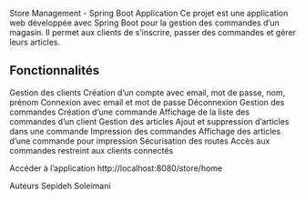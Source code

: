 Store Management - Spring Boot Application
Ce projet est une application web développée avec Spring Boot pour la gestion des commandes d’un magasin. Il permet aux clients de s’inscrire, passer des commandes et gérer leurs articles.

## Fonctionnalités
  Gestion des clients
Création d’un compte avec email, mot de passe, nom, prénom
Connexion avec email et mot de passe
Déconnexion
  Gestion des commandes
Création d’une commande
Affichage de la liste des commandes d’un client
  Gestion des articles
Ajout et suppression d’articles dans une commande
  Impression des commandes
Affichage des articles d’une commande pour impression
  Sécurisation des routes
Accès aux commandes restreint aux clients connectés

Accéder à l’application
http://localhost:8080/store/home

Auteurs
Sepideh Soleimani
